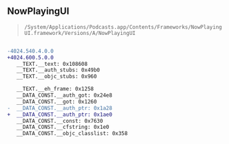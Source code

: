 ## NowPlayingUI

> `/System/Applications/Podcasts.app/Contents/Frameworks/NowPlayingUI.framework/Versions/A/NowPlayingUI`

```diff

-4024.540.4.0.0
+4024.600.5.0.0
   __TEXT.__text: 0x108608
   __TEXT.__auth_stubs: 0x49b0
   __TEXT.__objc_stubs: 0x960

   __TEXT.__eh_frame: 0x1258
   __DATA_CONST.__auth_got: 0x24e8
   __DATA_CONST.__got: 0x1260
-  __DATA_CONST.__auth_ptr: 0x1a28
+  __DATA_CONST.__auth_ptr: 0x1ae0
   __DATA_CONST.__const: 0x7630
   __DATA_CONST.__cfstring: 0x1e0
   __DATA_CONST.__objc_classlist: 0x358

```
